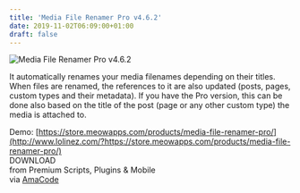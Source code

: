```yaml
---
title: 'Media File Renamer Pro v4.6.2'
date: 2019-11-02T06:09:00+01:00
draft: false
---
```


![Media File Renamer Pro v4.6.2](http://www.codelist.cc/uploads/posts/2018-07/1531542177_media-file-renamer-pro.jpg "Media File Renamer Pro v4.6.2")  
  
It automatically renames your media filenames depending on their titles. When files are renamed, the references to it are also updated (posts, pages, custom types and their metadata). If you have the Pro version, this can be done also based on the title of the post (page or any other custom type) the media is attached to.  
  
Demo: [https://store.meowapps.com/products/media-file-renamer-pro/](http://www.lolinez.com/?https://store.meowapps.com/products/media-file-renamer-pro/)  
DOWNLOAD  
from Premium Scripts, Plugins & Mobile  
via [AmaCode](https://amazcode.ooo)